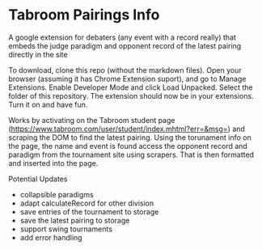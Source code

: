 # Tabroom Pairings Info
A google extension for debaters (any event with a record really) that embeds the judge paradigm and opponent record of the latest pairing directly in the site

To download, clone this repo (without the markdown files). Open your browser (assuming it has Chrome Extension suport), and go to Manage Extensions. Enable Developer Mode and click Load Unpacked. Select the folder of this repository. The extension should now be in your extensions. Turn it on and have fun.

Works by activating on the Tabroom student page (https://www.tabroom.com/user/student/index.mhtml?err=&msg=) and scraping the DOM to find the latest pairing. Using the torunament info on the page, the name and event is found access the opponent record and paradigm from the tournament site using scrapers. That is then formatted and inserted into the page.

Potential Updates
  - collapsible paradigms
  - adapt calculateRecord for other division
  - save entries of the tournament to storage
  - save the latest pairing to storage 
  - support swing tournaments
  - add error handling
